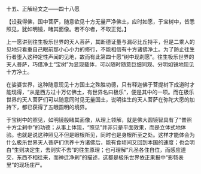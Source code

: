十五、正解经文之——四十八愿

   【设我得佛，国中菩萨，随意欲见十方无量严净佛土，应时如愿，于宝树中，皆悉照见，犹如明镜，睹其面像。若不尔者，不取正觉。】

​     上一愿讲到往生极乐世界的天人菩萨，其断德证量与漏尽比丘持平，但是二乘人的见地只看重自己眼前那小心小力的修行，不能相信有十方诸佛净土。为了防止往生行者堕入这种定性声闻的见地，故而有此第四十愿“树中现刹愿”。往生极乐世界的天人菩萨，巧借净土“宝树”为显现载体，可以随时随意巨细同观、分明如镜地现见十方净土。

​     在娑婆世界，这种随意现见十方国土之殊胜功德，只有释迦佛于菩提树下成道时才能现得，“从是西方过十万亿佛土，有世界名曰极乐”，便是其中的一项。而在极乐世界的天人菩萨们可以随意同时见无量国土，说明往生的天人菩萨在弥陀大愿的加持下，都已获得了五眼圆明的境界。

​     于宝树中的照见，如明镜般睹其面像，从理上领解，就是佛大圆镜智具有了“普照十方尘刹中”的功德；从事上体现，“照见”并非只是平面效果，而是立体式地体验。也就是说这种照见不但是眼根所见，同时也是身根所至之处。这样才能体会为什么极乐世界天人菩萨们供养十方诸佛后，能有食顷间又回到本国的速度；也会明白“生则决定生，去则实不去”的往生原理；也可理解“凡圣各住自位，而感应道交，东西不相往来，而神迁净刹”的描述，这都是极乐世界依正果报中“影畅表里”的现场庄严。
